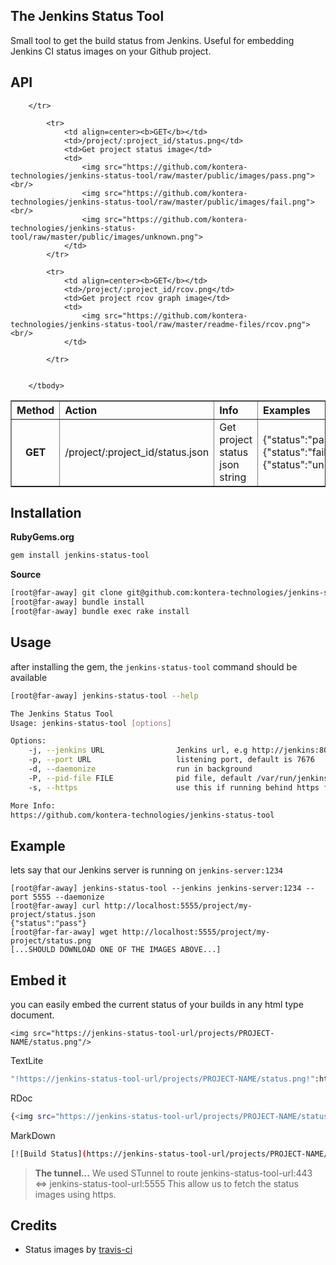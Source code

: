 ## The Jenkins Status Tool
Small tool to get the build status from Jenkins.
Useful for embedding Jenkins CI status images on your Github project.


## API
<table border=1>
	<thead align=left>
		<th>Method</th>
		<th>Action</th>
		<th>Info</th>
		<th>Examples</th>
	</thead>
	<tbody>
		<tr>
			<td align=center><b>GET</b></td>
			<td>/project/:project_id/status.json</td>
			<td>Get project status json string</td>
			<td>
				{"status":"pass"}<br/>
				{"status":"fail"}<br/>
				{"status":"unknown"}
			</td>
			
		</tr>

			<tr>
				<td align=center><b>GET</b></td>
				<td>/project/:project_id/status.png</td>
				<td>Get project status image</td>
				<td>
					<img src="https://github.com/kontera-technologies/jenkins-status-tool/raw/master/public/images/pass.png"><br/>
					<img src="https://github.com/kontera-technologies/jenkins-status-tool/raw/master/public/images/fail.png"><br/>
					<img src="https://github.com/kontera-technologies/jenkins-status-tool/raw/master/public/images/unknown.png">					
				</td>
			</tr>
			
			<tr>
				<td align=center><b>GET</b></td>
				<td>/project/:project_id/rcov.png</td>
				<td>Get project rcov graph image</td>
				<td>
					<img src="https://github.com/kontera-technologies/jenkins-status-tool/raw/master/readme-files/rcov.png"><br/>
				</td>
				
			</tr>
			

		</tbody>
</table>


## Installation 

**RubyGems.org**

```bash
gem install jenkins-status-tool
```

**Source**

```bash
[root@far-away] git clone git@github.com:kontera-technologies/jenkins-status-tool.git
[root@far-away] bundle install
[root@far-away] bundle exec rake install
```

## Usage
after installing the gem, the `jenkins-status-tool` command should be available

```bash
[root@far-away] jenkins-status-tool --help

The Jenkins Status Tool
Usage: jenkins-status-tool [options]

Options:
    -j, --jenkins URL                Jenkins url, e.g http://jenkins:8080, default is localhost
    -p, --port URL                   listening port, default is 7676
    -d, --daemonize                  run in background
    -P, --pid-file FILE              pid file, default /var/run/jenkins-status-tool.pid
    -s, --https                      use this if running behind https forwarder (e.g stunnel)

More Info:
https://github.com/kontera-technologies/jenkins-status-tool

```

## Example
lets say that our Jenkins server is running on ```jenkins-server:1234```

```
[root@far-away] jenkins-status-tool --jenkins jenkins-server:1234 --port 5555 --daemonize
[root@far-away] curl http://localhost:5555/project/my-project/status.json
{"status":"pass"}
[root@far-far-away] wget http://localhost:5555/project/my-project/status.png
[...SHOULD DOWNLOAD ONE OF THE IMAGES ABOVE...]
``` 

## Embed it
you can easily embed the current status of your builds in any html type document.

```
<img src="https://jenkins-status-tool-url/projects/PROJECT-NAME/status.png"/>
```

TextLite

```bash
"!https://jenkins-status-tool-url/projects/PROJECT-NAME/status.png!":http://jenkins.example.com/jobs/PROJET-NAME
```

RDoc

```bash
{<img src="https://jenkins-status-tool-url/projects/PROJECT-NAME/status.png" />}[http://jenkins.example.com/jobs/PROJET-NAME]
```

MarkDown

```bash
[![Build Status](https://jenkins-status-tool-url/projects/PROJECT-NAME/status.png)](http://jenkins.example.com/jobs/PROJET-NAME)
```

>
> **The tunnel...** 
> We used STunnel to route jenkins-status-tool-url:443 <=> jenkins-status-tool-url:5555
> This allow us to fetch the status images using https.

## Credits
* Status images by [travis-ci](https://github.com/travis-ci/travis-ci)
